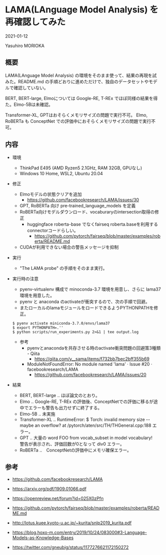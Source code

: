 # LAMA(LAnguage Model Analysis) を再確認してみた

2021-01-12

Yasuhiro MORIOKA

## 概要

LAMA(LAnguage Model Analysis) の環境をそのまま使って、結果の再現を試みた。README.md の手順どおりに進めただけで、独自のデータセットやモデルで確認していない。

BERT, BERT-large, Elmoについては Google-RE, T-REx でほぼ同様の結果を得た。Elmo-5Bは未確認。

Transformer-XL, GPTはおそらくメモリサイズの問題で実行不可。
Elmo, RoBERTa も ConceptNet での評価中におそらくメモリサイズの問題で実行不可。

## 内容

* 環境
    * ThinkPad E495 (AMD Ryzen5 2.1GHz, RAM 32GB, GPUなし)
    * Windows 10 Home, WSL2, Ubuntu 20.04
* 修正
    * Elmoモデルの状態クリアを追加
        * https://github.com/facebookresearch/LAMA/issues/30
    * GPT, RoBERTa 向け pre-trained_language_models を定義
    * RoBERTa向けモデルダウンロード、vocaburaryのintersection取得の修正
        * huggingface roberta-base でなくfairseq roberta.baseを利用するconnectorコードらしい。
            * https://github.com/pytorch/fairseq/blob/master/examples/roberta/README.md
    * CUDAが利用できない場合の警告メッセージを抑制
    
* 実行
    * "The LAMA probe" の手順をそのまま実行。

* 実行時の注意

    * pyenv-virtualenv 構成で minoconda-3.7 環境を用意し、さらに lama37環境を用意した。
    * pyenv と anaconda のactivateが衝突するので、次の手順で回避。
    * またローカルのlamaモジュールをロードできるようPYTHONPATHを修正。

    ```
    $ pyenv activate miniconda-3.7.0/envs/lama37
    $ export PYTHONPATH=.''
    $ python scripts/run_experiments.py 2>&1 | tee output.log
    ```

    * 参考
        * pyenvとanacondaを共存させる時のactivate衝突問題の回避策3種類 - Qiita
            * https://qiita.com/y__sama/items/f732bb7bec2bff355b69 
        * ModuleNotFoundError: No module named 'lama' · Issue #20 · facebookresearch/LAMA
            * https://github.com/facebookresearch/LAMA/issues/20


* 結果
    * BERT, BERT-large .. ほぼ論文のとおり。
    * Elmo .. Google-RE, T-REx の評価後、ConceptNetでの評価に移るが途中でエラーも警告も出力せずに終了する。
    * Elmo-5B .. 未実施
    * Transformer-XL .. RuntimeError: $ Torch: invalid memory size -- maybe an overflow? at /pytorch/aten/src/TH/THGeneral.cpp:188 エラー。 
    * GPT .. 大量の word FOO from vocab_subset in model vocabulary!　警告が表示され、評価回数が0となって div0 エラー。
    * RoBERTa ..　ConceptNetの評価中にメモリ確保エラー。

## 参考

* https://github.com/facebookresearch/LAMA
* https://arxiv.org/pdf/1909.01066.pdf
* https://openreview.net/forum?id=025X0zPfn

* https://github.com/pytorch/fairseq/blob/master/examples/roberta/README.md

* http://lotus.kuee.kyoto-u.ac.jp/~kurita/snlp2019_kurita.pdf
* https://blog.hoxo-m.com/entry/2019/10/24/083000#3-Language-Models-as-Knowledge-Bases
* https://twitter.com/gneubig/status/1177276621172150272

